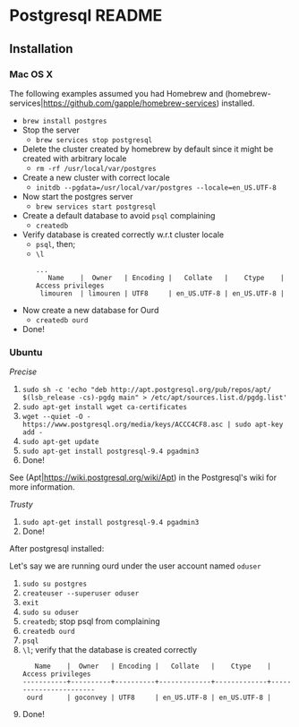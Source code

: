# Postgresql README

## Installation

### Mac OS X

The following examples assumed you had Homebrew and (homebrew-services|https://github.com/gapple/homebrew-services) installed.

* `brew install postgres`
* Stop the server
  * `brew services stop postgresql`
* Delete the cluster created by homebrew by default since it might be created with arbitrary locale
  * `rm -rf /usr/local/var/postgres`
* Create a new cluster with correct locale
  * `initdb --pgdata=/usr/local/var/postgres --locale=en_US.UTF-8`
* Now start the postgres server
  * `brew services start postgresql`
* Create a default database to avoid `psql` complaining
  * `createdb`
* Verify database is created correctly w.r.t cluster locale
  * `psql`, then;
  * `\l`
    ```
    ...
       Name    |  Owner   | Encoding |   Collate   |    Ctype    |   Access privileges
     limouren  | limouren | UTF8     | en_US.UTF-8 | en_US.UTF-8 |
    ```
* Now create a new database for Ourd
  * `createdb ourd`
* Done!

### Ubuntu

*Precise*

1. `sudo sh -c 'echo "deb http://apt.postgresql.org/pub/repos/apt/ $(lsb_release -cs)-pgdg main" > /etc/apt/sources.list.d/pgdg.list'`
2. `sudo apt-get install wget ca-certificates`
3. `wget --quiet -O - https://www.postgresql.org/media/keys/ACCC4CF8.asc | sudo apt-key add -`
4. `sudo apt-get update`
5. `sudo apt-get install postgresql-9.4 pgadmin3`
6. Done!

See (Apt|https://wiki.postgresql.org/wiki/Apt) in the Postgresql's wiki for more information.

*Trusty*

1. `sudo apt-get install postgresql-9.4 pgadmin3`
2. Done!

After postgresql installed:

Let's say we are running ourd under the user account named `oduser`

1. `sudo su postgres`
2. `createuser --superuser oduser`
3. `exit`
4. `sudo su oduser`
4. `createdb`; stop psql from complaining
5. `createdb ourd`
6. `psql`
7. `\l`; verify that the database is created correctly
   ```
      Name    |  Owner   | Encoding |   Collate   |    Ctype    |   Access privileges
   -----------+----------+----------+-------------+-------------+-----------------------
    ourd      | goconvey | UTF8     | en_US.UTF-8 | en_US.UTF-8 | 
    ```
8. Done!

